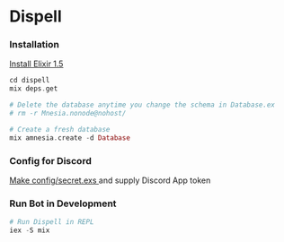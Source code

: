 # Dispell

### Installation

[Install Elixir 1.5](https://elixir-lang.org/install.html)

```elixir
cd dispell
mix deps.get

# Delete the database anytime you change the schema in Database.ex
# rm -r Mnesia.nonode@nohost/

# Create a fresh database
mix amnesia.create -d Database

```

### Config for Discord
[Make config/secret.exs ](https://github.com/purei/dispell/commit/fffae9c0263cda333754ef354d978db066f6074c#diff-d15ef3a32a8374f092d16ea84fdeaad3) and supply Discord App token

### Run Bot in Development
```elixir
# Run Dispell in REPL
iex -S mix

```
